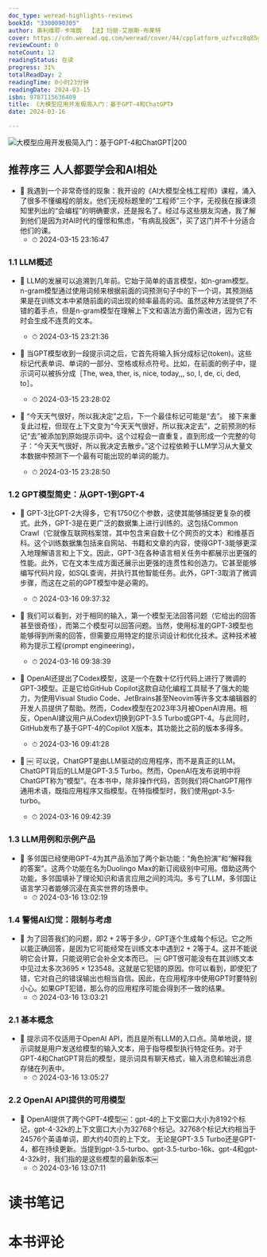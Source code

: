 ```yaml
---
doc_type: weread-highlights-reviews
bookId: "3300090305"
author: 奥利维耶·卡埃朗  【法】玛丽-艾丽斯·布莱特
cover: https://cdn.weread.qq.com/weread/cover/44/cpplatform_uzfvcz8q85gdzbaqvchudt/t7_cpplatform_uzfvcz8q85gdzbaqvchudt1709868767.jpg
reviewCount: 0
noteCount: 12
readingStatus: 在读
progress: 31%
totalReadDay: 2
readingTime: 0小时23分钟
readingDate: 2024-03-15
isbn: 9787115636409
title: 《大模型应用开发极简入门：基于GPT-4和ChatGPT》
date: 2024-03-16

---
```


![ 大模型应用开发极简入门：基于GPT-4和ChatGPT|200](https://cdn.weread.qq.com/weread/cover/44/cpplatform_uzfvcz8q85gdzbaqvchudt/t7_cpplatform_uzfvcz8q85gdzbaqvchudt1709868767.jpg)


## 推荐序三 人人都要学会和AI相处


- 📌 我遇到一个非常奇怪的现象：我开设的《AI大模型全栈工程师》课程，涌入了很多不懂编程的朋友。他们无视标题里的“工程师”三个字，无视我在报课须知里列出的“会编程”的明确要求，还是报名了。经过与这些朋友沟通，我了解到他们是因为对AI时代的憧憬和焦虑，“有病乱投医”，买了这门并不十分适合他们的课。 
    - ⏱ 2024-03-15 23:16:47 
### 1.1 LLM概述


- 📌 LLM的发展可以追溯到几年前。它始于简单的语言模型，如n-gram模型。n-gram模型通过使用词频来根据前面的词预测句子中的下一个词，其预测结果是在训练文本中紧随前面的词出现的频率最高的词。虽然这种方法提供了不错的着手点，但是n-gram模型在理解上下文和语法方面仍需改进，因为它有时会生成不连贯的文本。 
    - ⏱ 2024-03-15 23:21:36 

- 📌 当GPT模型收到一段提示词之后，它首先将输入拆分成标记(token)。这些标记代表单词、单词的一部分、空格或标点符号。比如，在前面的例子中，提示词可以被拆分成［The, wea, ther, is, nice, today,,, so, I, de, ci, ded, to］。 
    - ⏱ 2024-03-15 23:28:02 

- 📌 “今天天气很好，所以我决定”之后，下一个最佳标记可能是“去”。
接下来重复此过程，但现在上下文变为“今天天气很好，所以我决定去”，之前预测的标记“去”被添加到原始提示词中。这个过程会一直重复，直到形成一个完整的句子：“今天天气很好，所以我决定去散步。”这个过程依赖于LLM学习从大量文本数据中预测下一个最有可能出现的单词的能力。 
    - ⏱ 2024-03-15 23:28:50 
### 1.2 GPT模型简史：从GPT-1到GPT-4


- 📌 GPT-3比GPT-2大得多，它有1750亿个参数，这使其能够捕捉更复杂的模式。此外，GPT-3是在更广泛的数据集上进行训练的。这包括Common Crawl（它就像互联网档案馆，其中包含来自数十亿个网页的文本）和维基百科。这个训练数据集包括来自网站、书籍和文章的内容，使得GPT-3能够更深入地理解语言和上下文。因此，GPT-3在各种语言相关任务中都展示出更强的性能。此外，它在文本生成方面还展示出更强的连贯性和创造力。它甚至能够编写代码片段，如SQL查询，并执行其他智能任务。此外，GPT-3取消了微调步骤，而这在之前的GPT模型中是必需的。 
    - ⏱ 2024-03-16 09:37:32 

- 📌 我们可以看到，对于相同的输入，第一个模型无法回答问题（它给出的回答甚至很奇怪），而第二个模型可以回答问题。当然，使用标准的GPT-3模型也能够得到所需的回答，但需要应用特定的提示词设计和优化技术。这种技术被称为提示工程(prompt engineering)， 
    - ⏱ 2024-03-16 09:38:39 

- 📌 OpenAI还提出了Codex模型，这是一个在数十亿行代码上进行了微调的GPT-3模型。正是它给GitHub Copilot这款自动化编程工具赋予了强大的能力，为使用Visual Studio Code、JetBrains甚至Neovim等许多文本编辑器的开发人员提供了帮助。然而，Codex模型在2023年3月被OpenAI弃用。相反，OpenAI建议用户从Codex切换到GPT-3.5 Turbo或GPT-4。与此同时，GitHub发布了基于GPT-4的Copilot X版本，其功能比之前的版本多得多。 
    - ⏱ 2024-03-16 09:41:28 

- 📌 ￼ 可以说，ChatGPT是由LLM驱动的应用程序，而不是真正的LLM。ChatGPT背后的LLM是GPT-3.5 Turbo。然而，OpenAI在发布说明中将ChatGPT称为“模型”。在本书中，除非操作代码，否则我们将ChatGPT用作通用术语，既指应用程序又指模型。在特指模型时，我们使用gpt-3.5-turbo。 
    - ⏱ 2024-03-16 09:42:39 
### 1.3 LLM用例和示例产品


- 📌 多邻国已经使用GPT-4为其产品添加了两个新功能：“角色扮演”和“解释我的答案”。这两个功能在名为Duolingo Max的新订阅级别中可用。借助这两个功能，多邻国填补了理论知识和语言应用之间的鸿沟。多亏了LLM，多邻国让语言学习者能够沉浸在真实世界的场景中。 
    - ⏱ 2024-03-16 13:02:19 
### 1.4 警惕AI幻觉：限制与考虑


- 📌 为了回答我们的问题，即2 + 2等于多少，GPT逐个生成每个标记。它之所以能正确回答，是因为它可能经常在训练文本中遇到2 + 2等于4。这并不能说明它会计算，只能说明它会补全文本而已。
￼ GPT很可能没有在其训练文本中见过太多次3695 × 123548。这就是它犯错的原因。你可以看到，即使犯了错，它对自己的错误输出也相当自信。因此，在应用程序中使用GPT时要特别小心。如果GPT犯错，那么你的应用程序可能会得到不一致的结果。 
    - ⏱ 2024-03-16 13:03:21 
### 2.1 基本概念


- 📌 提示词不仅适用于OpenAI API，而且是所有LLM的入口点。简单地说，提示词就是用户发送给模型的输入文本，用于指导模型执行特定任务。对于GPT-4和ChatGPT背后的模型，提示词具有聊天格式，输入消息和输出消息存储在列表中。 
    - ⏱ 2024-03-16 13:05:27 
### 2.2 OpenAI API提供的可用模型


- 📌 OpenAI提供了两个GPT-4模型￼：gpt-4的上下文窗口大小为8192个标记，gpt-4-32k的上下文窗口大小为32768个标记。32768个标记大约相当于24576个英语单词，即大约40页的上下文。
无论是GPT-3.5 Turbo还是GPT-4，都在持续更新。当提到gpt-3.5-turbo、gpt-3.5-turbo-16k、gpt-4和gpt-4-32k时，我们指的是这些模型的最新版本￼ 
    - ⏱ 2024-03-16 13:07:11 

# 读书笔记


# 本书评论
